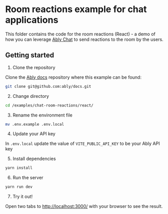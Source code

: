 # Room reactions example for chat applications

This folder contains the code for the room reactions (React) - a demo of how you can leverage [Ably Chat](https://ably.com/docs/products/chat) to send reactions to the room by the users.

## Getting started

1. Clone the repository

Clone the [Ably docs](https://github.com/ably/docs) repository where this example can be found:

```sh
git clone git@github.com:ably/docs.git
```

2. Change directory

```sh
cd /examples/chat-room-reactions/react/
```

3. Rename the environment file

```sh
mv .env.example .env.local
```

4. Update your API key

In `.env.local` update the value of `VITE_PUBLIC_API_KEY` to be your Ably API key

5. Install dependencies

```sh
yarn install
```

6. Run the server

```sh
yarn run dev
```

7. Try it out!

Open two tabs to [http://localhost:3000/](http://localhost:3000/) with your browser to see the result.
